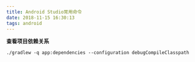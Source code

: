 ```yaml
---
title: Android Studio常用命令
date: 2018-11-15 16:30:13
tags: android
---
```


**查看项目依赖关系**

```
./gradlew -q app:dependencies --configuration debugCompileClasspath
```
